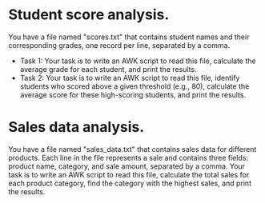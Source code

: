 # Student score analysis.
You have a file named "scores.txt" that contains student names and their corresponding grades, one record per line, separated by a comma. 

- Task 1: Your task is to write an AWK script to read this file, calculate the average grade for each student, and print the results.
- Task 2: Your task is to write an AWK script to read this file, identify students who scored above a given threshold (e.g., 80), calculate the average score for these high-scoring students, and print the results.

# Sales data analysis.
You have a file named "sales_data.txt" that contains sales data for different products. Each line in the file represents a sale and contains three fields: product name, category, and sale amount, separated by a comma. 
Your task is to write an AWK script to read this file, calculate the total sales for each product category, find the category with the highest sales, and print the results.
